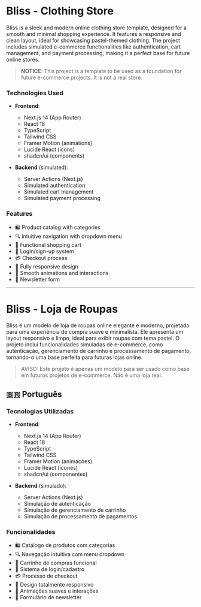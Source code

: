 # Bliss - Clothing Store

Bliss is a sleek and modern online clothing store template, designed for a smooth and minimal shopping experience. It features a responsive and clean layout, ideal for showcasing pastel-themed clothing. The project includes simulated e-commerce functionalities like authentication, cart management, and payment processing, making it a perfect base for future online stores.


> **NOTICE**: This project is a template to be used as a foundation for future e-commerce projects. It is not a real store.

### Technologies Used

- **Frontend**:
  - Next.js 14 (App Router)
  - React 18
  - TypeScript
  - Tailwind CSS
  - Framer Motion (animations)
  - Lucide React (icons)
  - shadcn/ui (components)

- **Backend** (simulated):
  - Server Actions (Next.js)
  - Simulated authentication
  - Simulated cart management
  - Simulated payment processing

### Features

- 🛍️ Product catalog with categories
- 🔍 Intuitive navigation with dropdown menu
- 🛒 Functional shopping cart
- 👤 Login/sign-up system
- 💳 Checkout process
- 📱 Fully responsive design
- 🌙 Smooth animations and interactions
- 📧 Newsletter form

------------------------------------------------------------

# Bliss - Loja de Roupas 

Bliss é um modelo de loja de roupas online elegante e moderno, projetado para uma experiência de compra suave e minimalista. Ele apresenta um layout responsivo e limpo, ideal para exibir roupas com tema pastel. O projeto inclui funcionalidades simuladas de e-commerce, como autenticação, gerenciamento de carrinho e processamento de pagamento, tornando-o uma base perfeita para futuras lojas online.

> AVISO: Este projeto é apenas um modelo para ser usado como base em futuros projetos de e-commerce. Não é uma loja real.

## 🇧🇷 Português


### Tecnologias Utilizadas

- **Frontend**:
  - Next.js 14 (App Router)
  - React 18
  - TypeScript
  - Tailwind CSS
  - Framer Motion (animações)
  - Lucide React (ícones)
  - shadcn/ui (componentes)

- **Backend** (simulado):
  - Server Actions (Next.js)
  - Simulação de autenticação
  - Simulação de gerenciamento de carrinho
  - Simulação de processamento de pagamentos

### Funcionalidades

- 🛍️ Catálogo de produtos com categorias
- 🔍 Navegação intuitiva com menu dropdown
- 🛒 Carrinho de compras funcional
- 👤 Sistema de login/cadastro
- 💳 Processo de checkout
- 📱 Design totalmente responsivo
- 🌙 Animações suaves e interações
- 📧 Formulário de newsletter

